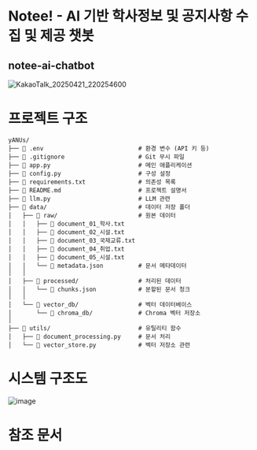 # Notee! - AI 기반 학사정보 및 공지사항 수집 및 제공 챗봇

## notee-ai-chatbot

![KakaoTalk_20250421_220254600](https://github.com/user-attachments/assets/6a87db01-3952-46c9-828c-03a33800263f)

# 프로젝트 구조

```
yANUs/
├── 📄 .env                           # 환경 변수 (API 키 등)
├── 📄 .gitignore                     # Git 무시 파일
├── 📄 app.py                         # 메인 애플리케이션
├── 📄 config.py                      # 구성 설정
├── 📄 requirements.txt               # 의존성 목록
├── 📄 README.md                      # 프로젝트 설명서
├── 📄 llm.py                         # LLM 관련
├── 📂 data/                          # 데이터 저장 폴더
│   ├── 📂 raw/                       # 원본 데이터
│   │   ├── 📄 document_01_학사.txt
│   │   ├── 📄 document_02_시설.txt
│   │   ├── 📄 document_03_국제교류.txt
│   │   ├── 📄 document_04_취업.txt
│   │   ├── 📄 document_05_시설.txt
│   │   └── 📄 metadata.json          # 문서 메타데이터
│   │
│   ├── 📂 processed/                 # 처리된 데이터
│   │   └── 📄 chunks.json            # 분할된 문서 청크
│   │
│   └── 📂 vector_db/                 # 벡터 데이터베이스
│       └── 📁 chroma_db/             # Chroma 벡터 저장소
│
├── 📂 utils/                         # 유틸리티 함수
│   ├── 📄 document_processing.py     # 문서 처리
│   └── 📄 vector_store.py            # 벡터 저장소 관련

```

# 시스템 구조도

![image](https://github.com/user-attachments/assets/90b1ab99-fc04-492e-be0a-66e00cbc56b2)

# 참조 문서
